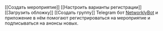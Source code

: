 [[Создать мероприятие]]
[[Настроить варианты регистрации]]
[[Загрузить обложку]]
[[Создать группу]]
Telegram бот [NetworklyBot](https://t.me/networklybot) и приложение в нём помогают регистрироваться на мероприятие и подписываться на анонсы новых.